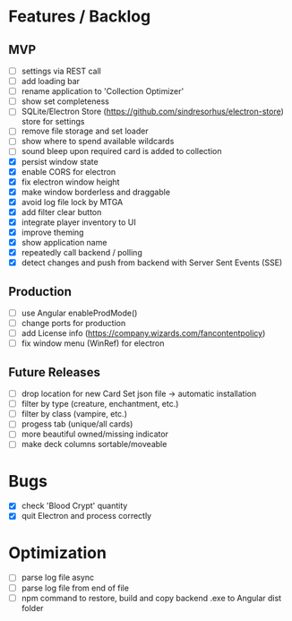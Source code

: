 # Features / Backlog

## MVP
- [ ] settings via REST call
- [ ] add loading bar
- [ ] rename application to 'Collection Optimizer'
- [ ] show set completeness
- [ ] SQLite/Electron Store (https://github.com/sindresorhus/electron-store) store for settings
- [ ] remove file storage and set loader
- [ ] show where to spend available wildcards
- [ ] sound bleep upon required card is added to collection
- [X] persist window state
- [X] enable CORS for electron
- [X] fix electron window height
- [X] make window borderless and draggable
- [X] avoid log file lock by MTGA
- [X] add filter clear button
- [X] integrate player inventory to UI
- [X] improve theming
- [X] show application name
- [X] repeatedly call backend / polling
- [X] detect changes and push from backend with Server Sent Events (SSE)

## Production
- [ ] use Angular enableProdMode()
- [ ] change ports for production
- [ ] add License info (https://company.wizards.com/fancontentpolicy)
- [ ] fix window menu (WinRef) for electron

## Future Releases
- [ ] drop location for new Card Set json file -> automatic installation
- [ ] filter by type (creature, enchantment, etc.)
- [ ] filter by class (vampire, etc.)
- [ ] progess tab (unique/all cards)
- [ ] more beautiful owned/missing indicator
- [ ] make deck columns sortable/moveable

# Bugs
- [X] check 'Blood Crypt' quantity
- [X] quit Electron and process correctly

# Optimization
- [ ] parse log file async
- [ ] parse log file from end of file
- [ ] npm command to restore, build and copy backend .exe to Angular dist folder
